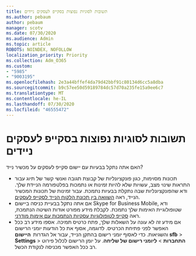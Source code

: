 ```yaml
---
title: תשובות לסוגיות נפוצות בסקייפ לעסקים ניידים
ms.author: pebaum
author: pebaum
manager: scotv
ms.date: 07/30/2020
ms.audience: Admin
ms.topic: article
ROBOTS: NOINDEX, NOFOLLOW
localization_priority: Priority
ms.collection: Adm_O365
ms.custom:
- "5985"
- "9003195"
ms.openlocfilehash: 2e3a44bffef4da79d42bbf91c80134d6cc5a8dba
ms.sourcegitcommit: b9c57ee50d59189784dc57d70a235fe15a9ee6c7
ms.translationtype: MT
ms.contentlocale: he-IL
ms.lasthandoff: 07/30/2020
ms.locfileid: "46555472"
---
```

# <a name="answers-to-common-issues-with-skype-for-business-for-mobile"></a>תשובות לסוגיות נפוצות בסקייפ לעסקים ניידים

האם אתה נתקל בבעיות עם יישום סקייפ לעסקים על מכשיר נייד?

- תכונות מסוימות, כגון פונקציונליות של קבוצת תגובה ואנשי קשר של תיוג עבור התראות שינוי מצב, עשויות שלא להיות זמינות או נתמכות בפלטפורמה הניידת שלך. ודא שהפונקציונליות שבה נתקלת בבעיות נתמכת. עבור זמינות של תכונות המכשיר הנייד, ראה [השוואה בין תכונת הלקוח הנייד לסקייפ לעסקים](https://technet.microsoft.com/library/Dn951412.aspx).
- אם אתה נתקל בבעיית כניסה ביישום Skype for Business Mobile, ודא שטופולוגיית האימות שלך נתמכת. לקבלת מידע מפורט אודות השיטה הנתמכת, ראה [סקייפ לטופולוגיות עסקיות הנתמכות עם אימות מודרני](https://docs.microsoft.com/skypeforbusiness/plan-your-deployment/modern-authentication/topologies-supported).  
- אם מידע זה לא עונה על השאלות שלך, פתח כרטיס תמיכה. אספו מידע רב ככל האפשר לפני פתיחת הכרטיס. לדוגמה, אסוף את כל הודעות יומני הרישום והשגיאות. כדי לאסוף יומני רישום בהתקן הנייד, עבור אל הגדרות  **היישום sfb** >   **Settings**  >   **התחברות**  >   **ליומני רישום של שליחה**. על יומן הרישום לכלול פירוט רב ככל האפשר מכניסה לנקודת הכשל.
